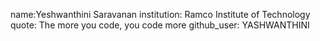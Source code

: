 name:Yeshwanthini Saravanan
institution: Ramco Institute of Technology
quote: The more you code, you code more
github_user: YASHWANTHINI
